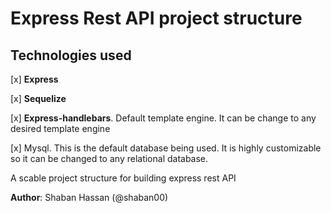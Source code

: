 # Express Rest API project structure

## Technologies used

[x] **Express**

[x] **Sequelize**

[x] **Express-handlebars**. Default template engine. It can be change to any desired template engine

[x] Mysql. This is the default database being used. It is highly customizable so it can be changed to any relational database.

A scable project structure for building express rest API

**Author**: Shaban Hassan (@shaban00)

